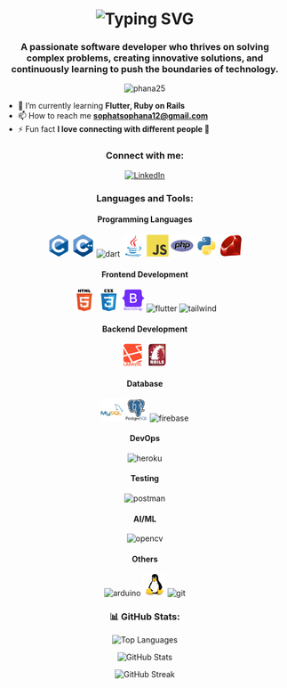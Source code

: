 <!-- Hi 👋, I'm Sophana -->
<h1 align="center">
  <img src="https://readme-typing-svg.herokuapp.com?font=Architects+Daughter&color=FFFFF&size=30&lines=Hey!+It's+Sophana!+👋;I'm+a+Software+Developer" alt="Typing SVG" />
</h1>

<h3 align="center">A passionate software developer who thrives on solving complex problems, creating innovative solutions, and continuously learning to push the boundaries of technology.</h3>

<p align="center">
  <img src="https://komarev.com/ghpvc/?username=phana25&label=Profile%20views&color=0e75b6&style=flat" alt="phana25" />
</p>

- 🌱 I’m currently learning **Flutter, Ruby on Rails**
- 📫 How to reach me **sophatsophana12@gmail.com**
- ⚡ Fun fact **I love connecting with different people 🙌**

<h3 align="center">Connect with me:</h3>
<p align="center">
  <a href="https://linkedin.com/in/sophana-sophat" target="blank">
    <img src="https://img.shields.io/badge/LinkedIn-0077B5?style=for-the-badge&logo=linkedin&logoColor=white" alt="LinkedIn" />
  </a>
</p>

<h3 align="center">Languages and Tools:</h3>

<h4 align="center">Programming Languages</h4>
<p align="center">
  <img src="https://raw.githubusercontent.com/devicons/devicon/master/icons/c/c-original.svg" alt="c" width="40" height="40"/>
  <img src="https://raw.githubusercontent.com/devicons/devicon/master/icons/cplusplus/cplusplus-original.svg" alt="cplusplus" width="40" height="40"/>
  <img src="https://www.vectorlogo.zone/logos/dartlang/dartlang-icon.svg" alt="dart" width="40" height="40"/>
  <img src="https://raw.githubusercontent.com/devicons/devicon/master/icons/java/java-original.svg" alt="java" width="40" height="40"/>
  <img src="https://raw.githubusercontent.com/devicons/devicon/master/icons/javascript/javascript-original.svg" alt="javascript" width="40" height="40"/>
  <img src="https://raw.githubusercontent.com/devicons/devicon/master/icons/php/php-original.svg" alt="php" width="40" height="40"/>
  <img src="https://raw.githubusercontent.com/devicons/devicon/master/icons/python/python-original.svg" alt="python" width="40" height="40"/>
  <img src="https://raw.githubusercontent.com/devicons/devicon/master/icons/ruby/ruby-original.svg" alt="ruby" width="40" height="40"/>
</p>

<h4 align="center">Frontend Development</h4>
<p align="center">
  <img src="https://raw.githubusercontent.com/devicons/devicon/master/icons/html5/html5-original-wordmark.svg" alt="html5" width="40" height="40"/>
  <img src="https://raw.githubusercontent.com/devicons/devicon/master/icons/css3/css3-original-wordmark.svg" alt="css3" width="40" height="40"/>
  <img src="https://raw.githubusercontent.com/devicons/devicon/master/icons/bootstrap/bootstrap-plain-wordmark.svg" alt="bootstrap" width="40" height="40"/>
  <img src="https://www.vectorlogo.zone/logos/flutterio/flutterio-icon.svg" alt="flutter" width="40" height="40"/>
  <img src="https://www.vectorlogo.zone/logos/tailwindcss/tailwindcss-icon.svg" alt="tailwind" width="40" height="40"/>
</p>

<h4 align="center">Backend Development</h4>
<p align="center">
  <img src="https://raw.githubusercontent.com/devicons/devicon/master/icons/laravel/laravel-plain-wordmark.svg" alt="laravel" width="40" height="40"/>
  <img src="https://raw.githubusercontent.com/devicons/devicon/master/icons/rails/rails-original-wordmark.svg" alt="rails" width="40" height="40"/>
</p>

<h4 align="center">Database</h4>
<p align="center">
  <img src="https://raw.githubusercontent.com/devicons/devicon/master/icons/mysql/mysql-original-wordmark.svg" alt="mysql" width="40" height="40"/>
  <img src="https://raw.githubusercontent.com/devicons/devicon/master/icons/postgresql/postgresql-original-wordmark.svg" alt="postgresql" width="40" height="40"/>
  <img src="https://www.vectorlogo.zone/logos/firebase/firebase-icon.svg" alt="firebase" width="40" height="40"/>
</p>

<h4 align="center">DevOps</h4>
<p align="center">
  <img src="https://www.vectorlogo.zone/logos/heroku/heroku-icon.svg" alt="heroku" width="40" height="40"/>
</p>

<h4 align="center">Testing</h4>
<p align="center">
  <img src="https://www.vectorlogo.zone/logos/getpostman/getpostman-icon.svg" alt="postman" width="40" height="40"/>
</p>

<h4 align="center">AI/ML</h4>
<p align="center">
  <img src="https://www.vectorlogo.zone/logos/opencv/opencv-icon.svg" alt="opencv" width="40" height="40"/>
</p>

<h4 align="center">Others</h4>
<p align="center">
  <img src="https://cdn.worldvectorlogo.com/logos/arduino-1.svg" alt="arduino" width="40" height="40"/>
  <img src="https://raw.githubusercontent.com/devicons/devicon/master/icons/linux/linux-original.svg" alt="linux" width="40" height="40"/>
  <img src="https://www.vectorlogo.zone/logos/git-scm/git-scm-icon.svg" alt="git" width="40" height="40"/>
</p>

<h3 align="center">📊 GitHub Stats:</h3>
<p align="center">
  <img src="https://github-readme-stats.vercel.app/api/top-langs?username=phana25&show_icons=true&locale=en&layout=compact" alt="Top Languages" />
</p>
<p align="center">
  <img src="https://github-readme-stats.vercel.app/api?username=phana25&show_icons=true&locale=en" alt="GitHub Stats" />
</p>
<p align="center">
  <img src="https://github-readme-streak-stats.herokuapp.com/?user=phana25&" alt="GitHub Streak" />
</p>
